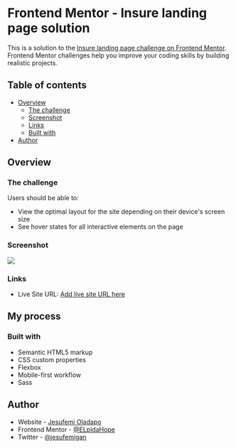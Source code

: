 # Frontend Mentor - Insure landing page solution

This is a solution to the [Insure landing page challenge on Frontend Mentor](https://www.frontendmentor.io/challenges/insure-landing-page-uTU68JV8). Frontend Mentor challenges help you improve your coding skills by building realistic projects. 

## Table of contents

- [Overview](#overview)
  - [The challenge](#the-challenge)
  - [Screenshot](#screenshot)
  - [Links](#links)
  - [Built with](#built-with)
- [Author](#author)

## Overview

### The challenge

Users should be able to:

- View the optimal layout for the site depending on their device's screen size
- See hover states for all interactive elements on the page

### Screenshot

![](./screenshot.jpg)

### Links

- Live Site URL: [Add live site URL here](https://elpidahope.github.io/insure-landing-page.com)

## My process

### Built with

- Semantic HTML5 markup
- CSS custom properties
- Flexbox
- Mobile-first workflow
- Sass

## Author

- Website - [Jesufemi Oladapo](https://jesufemi.dev)
- Frontend Mentor - [@ELpidaHope](https://www.frontendmentor.io/profile/ElpidaHope)
- Twitter - [@jesufemigan](https://www.twitter.com/yourusername)
